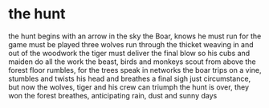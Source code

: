 # the hunt

the hunt begins with an arrow in the sky
the Boar, knows he must run
for the game must be played
three wolves run through the thicket
weaving in and out of the woodwork
the tiger must deliver the final blow
so his cubs and maiden do all the work
the beast, birds and monkeys 
scout from above
the forest floor rumbles, for the trees 
speak in networks
the boar trips on a vine, stumbles
and twists his head and breathes a final sigh
just circumstance, but now the wolves,
tiger and his crew can triumph
the hunt is over, they won
the forest breathes, anticipating
rain, dust and sunny days
